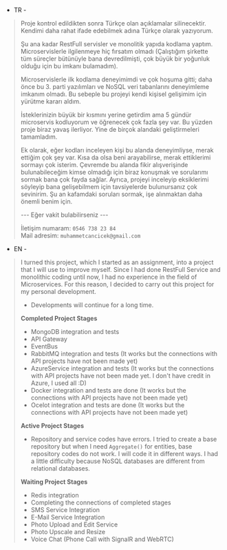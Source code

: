 - TR -

> Proje kontrol edildikten sonra Türkçe olan açıklamalar silinecektir. Kendimi daha rahat ifade edebilmek adına Türkçe olarak yazıyorum. 
>
> Şu ana kadar RestFull servisler ve monolitik yapıda kodlama yaptım. Microservislerle ilgilenmeye hiç fırsatım olmadı (Çalıştığım şirkette tüm süreçler bütünüyle bana devredilmişti, çok büyük bir yoğunluk olduğu için bu imkanı bulamadım).
>
> Microservislerle ilk kodlama deneyimimdi ve çok hoşuma gitti; daha önce bu 3. parti yazılımları ve NoSQL veri tabanlarını deneyimleme imkanım olmadı. Bu sebeple bu projeyi kendi kişisel gelişimim için yürütme kararı aldım. 
>
> İsteklerinizin büyük bir kısmını yerine getirdim ama 5 gündür microservis kodluyorum ve öğrenecek çok fazla şey var. Bu yüzden proje biraz yavaş ilerliyor. Yine de birçok alandaki geliştirmeleri tamamladım. 
>
> Ek olarak, eğer kodları inceleyen kişi bu alanda deneyimliyse, merak ettiğim çok şey var. Kısa da olsa beni arayabilirse, merak ettiklerimi sormayı çok isterim. Çevremde bu alanda fikir alışverişinde bulunabileceğim kimse olmadığı için biraz konuşmak ve sorularımı sormak bana çok fayda sağlar. Ayrıca, projeyi inceleyip eksiklerimi söyleyip bana gelişebilmem için tavsiyelerde bulunursanız çok sevinirim. Şu an kafamdaki soruları sormak, işe alınmaktan daha önemli benim için.
>
> --- Eğer vakit bulabilirseniz ---
>
> İletişim numaram: `0546 738 23 84`  
> Mail adresim: `muhammetcancicek@gmail.com`

- EN -

> I turned this project, which I started as an assignment, into a project that I will use to improve myself. Since I had done RestFull Service and monolithic coding until now, I had no experience in the field of Microservices. For this reason, I decided to carry out this project for my personal development.
>
> - Developments will continue for a long time.
>
> **Completed Project Stages**
>   - MongoDB integration and tests
>   - API Gateway
>   - EventBus
>   - RabbitMQ integration and tests (It works but the connections with API projects have not been made yet)
>   - AzureService integration and tests (It works but the connections with API projects have not been made yet. I don't have credit in Azure, I used all :D)
>   - Docker integration and tests are done (It works but the connections with API projects have not been made yet)
>   - Ocelot integration and tests are done (It works but the connections with API projects have not been made yet)
>    
> **Active Project Stages**
>   - Repository and service codes have errors. I tried to create a base repository but when I need `Aggregate()` for entities, base repository codes do not work. I will code it in different ways. I had a little difficulty because NoSQL databases are different from relational databases.
>
> **Waiting Project Stages**
>   - Redis integration
>   - Completing the connections of completed stages
>   - SMS Service Integration
>   - E-Mail Service Integration
>   - Photo Upload and Edit Service
>   - Photo Upscale and Resize
>   - Voice Chat (Phone Call with SignalR and WebRTC)
